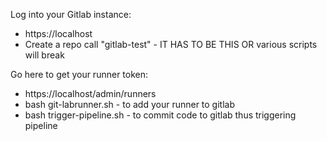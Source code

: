 Log into your Gitlab instance:
- https://localhost
- Create a repo call "gitlab-test" - IT HAS TO BE THIS OR various scripts will break


Go here to get your runner token:
- https://localhost/admin/runners
- bash git-labrunner.sh - to add your runner to gitlab
- bash trigger-pipeline.sh - to commit code to gitlab thus triggering pipeline